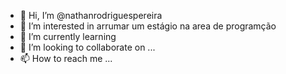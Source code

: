- 👋 Hi, I’m @nathanrodriguespereira
- 👀 I’m interested in  arrumar um estágio na area de  programção
- 🌱 I’m currently learning
- 💞️ I’m looking to collaborate on ...
- 📫 How to reach me ...

<!---
nathanrodriguespereira/nathanrodriguespereira is a ✨ special ✨ repository because its `README.md` (this file) appears on your GitHub profile.
You can click the Preview link to take a look at your changes.
--->
